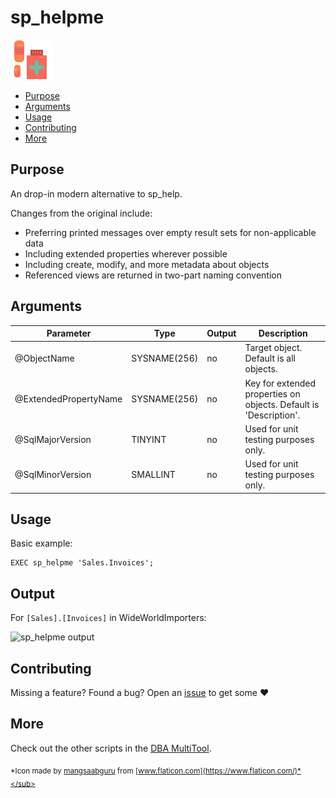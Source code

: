 # sp_helpme

![sp_helpme medkit logo](assets/drug.png "sp_helpme medkit logo")

* [Purpose](#purpose)
* [Arguments](#arguments)
* [Usage](#usage)
* [Contributing](#contributing)
* [More](#more)

## Purpose

An drop-in modern alternative to sp_help.

Changes from the original include:

* Preferring printed messages over empty result sets for non-applicable data
* Including extended properties wherever possible
* Including create, modify, and more metadata about objects
* Referenced views are returned in two-part naming convention

## Arguments

| Parameter | Type | Output | Description |
| --- | --- | --- | --- |
| @ObjectName | SYSNAME(256) | no | Target object. Default is all objects. |
| @ExtendedPropertyName | SYSNAME(256) | no | Key for extended properties on objects. Default is 'Description'. |
| @SqlMajorVersion | TINYINT | no | Used for unit testing purposes only. |
| @SqlMinorVersion | SMALLINT | no | Used for unit testing purposes only. |

## Usage

Basic example:

```tsql
EXEC sp_helpme 'Sales.Invoices';
```

## Output

For `[Sales].[Invoices]` in WideWorldImporters:

![sp_helpme output](assets/sp_helpme_output.PNG)

## Contributing

Missing a feature? Found a bug? Open an [issue][issue] to get some :heart:

## More

Check out the other scripts in the [DBA MultiTool][tool].

<sub>*Icon made by [mangsaabguru](https://www.flaticon.com/authors/mangsaabguru)
from [www.flaticon.com](https://www.flaticon.com/)*</sub>

[tool]: http://dba-multitool.org
[issue]: https://github.com/LowlyDBA/dba-multitool/issues
